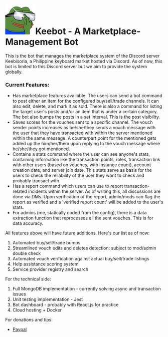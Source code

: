 
# ![pepenaruhodo](images/icon.webp)Keebot - A Marketplace-Management Bot
This is the bot that manages the marketplace system of the Discord server Keebisoria, a Philippine keyboard market hosted via Discord. As of now, this bot is limited to this Discord server but we aim to provide the system globally.

### Current Features:

- Has marketplace features available. The users can send a bot command to post either an item for the configured buy/sell/trade channels. It can also edit, delete, and mark it as sold. There is also a command for listing the target user's posts and/or an item that is under a certain category. The bot also bumps the posts in a set interval. This is the post visibility.
- Saves scores for the vouches sent to a specific channel. The vouch sender points increases as he/she/they sends a vouch message with the user that they have transacted with within the server mentioned within the same message. A counterpart point for the mentioned gets added up the him/her/them upon replying to the vouch message where he/she/they got mentioned.
- Contains a stats command where the user can see anyone's stats, containing information like the transaction points, roles, transaction link with other users (based on vouches, with instance count), account creation date, and server join date. This stats serve as basis for the users to check the reliability of the user they want to check and probably transact with.
- Has a report command which users can use to report transaction-related incidents within the server. As of writing this, all discussions are done via DMs. Upon verification of the report, admin/mods can flag the report as verified and a 'verified report count' will be added to the user's stats.
- For admins (me, statically coded from the config), there is a data extraction function that reprocesses all the sent vouches. This is for data accuracy.

All features above will have future additions. Here's our list as of now:

1. Automated buy/sell/trade bumps 
2. Streamlined vouch edits and deletes detection: subject to mod/admin double check
3. Automated vouch verification against actual buy/sell/trade listings
4. Help assistance scoring system
5. Service provider registry and search

For the technical side:

1. Full MongoDB implementation - currently solving async and transaction issues
2. Unit testing implementation - Jest
3. Bot dashboard - probably with React.js for practice
4. Cloud hosting + Docker 

For donations and tips:
- [Paypal](https://paypal.me/cryzereye)
